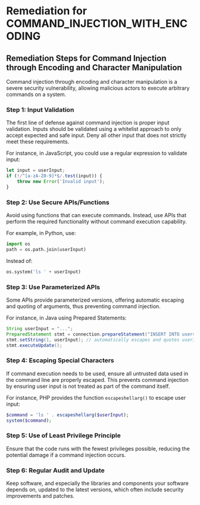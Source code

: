 # Remediation for COMMAND_INJECTION_WITH_ENCODING

## Remediation Steps for Command Injection through Encoding and Character Manipulation

Command injection through encoding and character manipulation is a severe security vulnerability, allowing malicious actors to execute arbitrary commands on a system.

### Step 1: Input Validation
The first line of defense against command injection is proper input validation. Inputs should be validated using a whitelist approach to only accept expected and safe input. Deny all other input that does not strictly meet these requirements.

For instance, in JavaScript, you could use a regular expression to validate input:

```javascript
let input = userInput;
if (!/^[a-zA-Z0-9]*$/.test(input)) {
    throw new Error('Invalid input');
}
```

### Step 2: Use Secure APIs/Functions
Avoid using functions that can execute commands. Instead, use APIs that perform the required functionality without command execution capability. 

For example, in Python, use: 

```python
import os
path = os.path.join(userInput)
```

Instead of:
```python
os.system('ls ' + userInput)
```

### Step 3: Use Parameterized APIs
Some APIs provide parameterized versions, offering automatic escaping and quoting of arguments, thus preventing command injection.

For instance, in Java using Prepared Statements: 

```java
String userInput = "...";
PreparedStatement stmt = connection.prepareStatement("INSERT INTO users VALUES (?)");
stmt.setString(1, userInput); // automatically escapes and quotes userInput
stmt.executeUpdate();
```

### Step 4: Escaping Special Characters
If command execution needs to be used, ensure all untrusted data used in the command line are properly escaped. This prevents command injection by ensuring user input is not treated as part of the command itself.

For instance, PHP provides the function `escapeshellarg()` to escape user input:

```php
$command = 'ls ' . escapeshellarg($userInput);
system($command);
```

### Step 5: Use of Least Privilege Principle
Ensure that the code runs with the fewest privileges possible, reducing the potential damage if a command injection occurs.

### Step 6: Regular Audit and Update
Keep software, and especially the libraries and components your software depends on, updated to the latest versions, which often include security improvements and patches.

